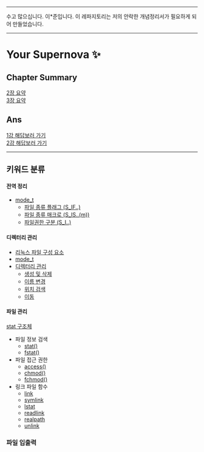 <hr>
수고 많으십니다. 이*준입니다. 이 레파지토리는 저의 안락한 개념정리서가 필요하게 되어 만들었습니다.
<hr>

# Your Supernova ✨

## Chapter Summary
[2장 요약](pb/sm2.md) <br>
[3장 요약](pb/sm3.md) <br>

## Ans
[1강 해답보러 가기](pb/pb1.md) <br>
[2강 해답보러 가기](pb/pb2.md) <br>

<hr>

## 키워드 분류

#### 전역 정리
+ [mode_t](pb/sm1.md#mode_t) <br>
  + [파일 종류 플래그 (S_IF..)](pb/sm1.md#파일의-종류-검색-상수-flag)
  + [파일 종류 매크로 (S_IS..(m))](pb/sm1.md#파일의-종류-검색-매크로)
  + [파일권한 구분 (S_I..)](pb/sm1.md#파일-접근-권한-제어)

#### 디렉터리 관리
+ [리눅스 파일 구성 요소](https://pwned.tistory.com/80)
+ [mode_t](pb/sm2.md#mode_t) <br>
+ [디렉터리 관리](pb/sm2.md#디렉터리-관리-실습-부분)
  + [생성 및 삭제](pb/sm2.md#디렉터리-생성--삭제) <br>
  + [이름 변경](pb/sm2.md#디렉터리-이름-변경) <br>
  + [위치 검색](pb/sm2.md#디렉터리-위치-검색) <br>
  + [이동](pb/sm2.md#디렉터리-이동) <br>

#### 파일 관리
[stat 구조체](pb/sm3.md#stat-구조체) <br>
+ 파일 정보 검색
  + [stat()](pb/sm3#int-statconst-char-pathname-struct-stat-statbuf) <br>
  + [fstat()](pb/sm3#fstatint-fd-struct-stat-statbuf) <br>
+ 파일 접근 권한
  + [access()](pb/sm3.md#int-accessconst-char-pathname-int-mode)
  + [chmod()](pb/sm3.md#int-chmodconst-char-pathname-mode_t-mode)
  + [fchmod()](pb/sm3.md#int-fchmodint-fd-mode_t-mode)
+ 링크 파일 함수
  + [link](pb/sm3.md#link)
  + [symlink](pb/sm3.md#symlink)
  + [lstat](pb/sm3.md#lstat)
  + [readlink](pb/sm3.md#readlink)
  + [realpath](pb/sm3.md#realpath)
  + [unlink](pb/sm3.md#unlink)

### 파일 입출력

